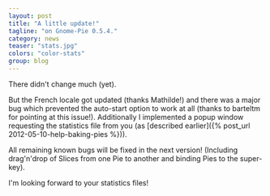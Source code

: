 ```yaml
---
layout: post
title: "A little update!"
tagline: "on Gnome-Pie 0.5.4."
category: news
teaser: "stats.jpg"
colors: "color-stats"
group: blog
---
```


There didn't change much (yet).

<!--more-->

But the French locale got updated (thanks Mathilde!) and there was a major bug which prevented the auto-start option to work at all (thanks to barteltm for pointing at this issue!). Additionally I implemented a popup window requesting the statistics file from you (as [described earlier]({% post_url 2012-05-10-help-baking-pies %})).

All remaining known bugs will be fixed in the next version! (Including drag'n'drop of Slices from one Pie to another and binding Pies to the super-key).

I'm looking forward to your statistics files!
